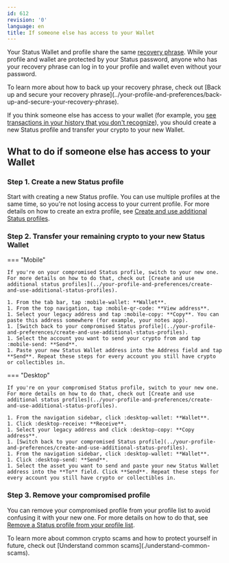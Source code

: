 ```yaml
---
id: 612
revision: '0'
language: en
title: If someone else has access to your Wallet
---
```


Your Status Wallet and profile share the same [recovery phrase](../your-profile-and-preferences/understand-your-status-keys-and-recovery-phrase). While your profile and wallet are protected by your Status password, anyone who has your recovery phrase can log in to your profile and wallet even without your password.

<Admonition type="tip">
To learn more about how to back up your recovery phrase, check out [Back up and secure your recovery phrase](../your-profile-and-preferences/back-up-and-secure-your-recovery-phrase).
</Admonition>

If you think someone else has access to your wallet (for example, you [see transactions in your history that you don't recognize](./handle-transactions-you-don-t-recognize)), you should create a new Status profile and transfer your crypto to your new Wallet.

## What to do if someone else has access to your Wallet

### Step 1. Create a new Status profile

Start with creating a new Status profile. You can use multiple profiles at the same time, so you're not losing access to your current profile. For more details on how to create an extra profile, see [Create and use additional Status profiles](../your-profile-and-preferences/create-and-use-additional-status-profiles).

### Step 2. Transfer your remaining crypto to your new Status Wallet

=== "Mobile"

    If you're on your compromised Status profile, switch to your new one. For more details on how to do that, check out [Create and use additional status profiles](../your-profile-and-preferences/create-and-use-additional-status-profiles).

    1. From the tab bar, tap :mobile-wallet: **Wallet**.
    1. From the top navigation, tap :mobile-qr-code: **View address**.
    1. Select your legacy address and tap :mobile-copy: **Copy**. You can paste this address somewhere (for example, your notes app).
    1. [Switch back to your compromised Status profile](../your-profile-and-preferences/create-and-use-additional-status-profiles).
    1. Select the account you want to send your crypto from and tap :mobile-send: **Send**.
    1. Paste your new Status Wallet address into the Address field and tap **Send**. Repeat these steps for every account you still have crypto or collectibles in.

=== "Desktop"

    If you're on your compromised Status profile, switch to your new one. For more details on how to do that, check out [Create and use additional status profiles](../your-profile-and-preferences/create-and-use-additional-status-profiles).

    1. From the navigation sidebar, click :desktop-wallet: **Wallet**.
    1. Click :desktop-receive: **Receive**.
    1. Select your legacy address and click :desktop-copy: **Copy address**.
    1. [Switch back to your compromised Status profile](../your-profile-and-preferences/create-and-use-additional-status-profiles).
    1. From the navigation sidebar, click :desktop-wallet: **Wallet**.
    1. Click :desktop-send: **Send**.
    1. Select the asset you want to send and paste your new Status Wallet address into the **To** field. Click **Send**. Repeat these steps for every account you still have crypto or collectibles in.

### Step 3. Remove your compromised profile

You can remove your compromised profile from your profile list to avoid confusing it with your new one. For more details on how to do that, see [Remove a Status profile from your profile list](../your-profile-and-preferences/remove-a-status-profile-from-your-profile-list).

<Admonition type="tip">
To learn more about common crypto scams and how to protect yourself in future, check out [Understand common scams](./understand-common-scams).
</Admonition>
